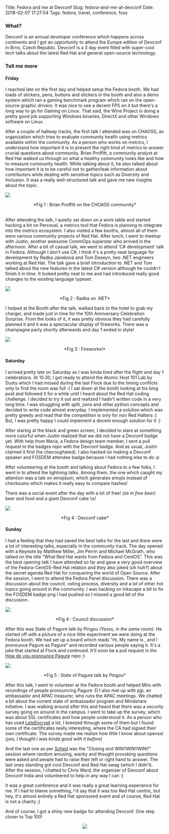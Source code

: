 Title: Fedora and me at Devconf
Slug: fedora-and-me-at-devconf
Date: 2018-02-07 17:27:54
Tags: fedora, travel, conference, foss



### What?

Devconf is an annual developer conference which happens across continents and I got an opportunity to attend the Europe edition of Devconf in Brno, Czech Republic. Devconf is a 3 day event filled with super-cool tech talks about the latest Red Hat and general open-source technology.


### Tell me more


#### Friday

I reached late on the first day and helped setup the Fedora booth. We had loads of stickers, pens, buttons and stickers in the booth and also a demo system which ran a gaming benchmark program which ran on the open-source graphic drivers. It was nice to see a decent FPS on it but there's a long way to go for Gaming on Linux. That said, the Wine Project is doing a pretty good job supporting Windows binaries, DirectX and other Windows software on Linux.

After a couple of hallway tracks, the first talk I attended was on CHAOSS, an organization which tries to evaluate community health using metrics available within the community. As a person who works on metrics, I understand how important it is to present the right kind of metrics to answer crucial questions about community. Brian Proffitt, a community analyst at Red Hat walked us through on what a healthy community looks like and how to measure community health. While talking about it,
he also talked about how important it is to be careful not to gather/leak information about contributors while dealing with sensitive topics such as Diversity and Inclusion. It was a really well-structured talk and gave me new insights about the topic.

![](images/devconf2.jpg)

<center>*Fig 1 : Brian Proffitt on the CHOASS community* </center>

<br/>

After attending the talk, I quietly sat down on a work table and started hacking a bit on Perceval, a metrics tool that Fedora is planning to integrate into the metrics ecosystem. I also visited a few booths, almost all of them were various community projects of Red Hat. After lunch, I went to meetup with Justin, another awesome CommOps superstar who arrived in the afternoon. After a bit of casual talk, we went to attend 'C# development' talk in Fedora. Although I don't use C#, I think it's a pretty neat language for development by Radka Janeková and Tom Deseyn, two .NET engineers working at Red Hat. The talk gave a brief introduction to .NET and Tom talked about the new features in the latest C# version although he couldn't finish it in time. It looked pretty neat to me and had introduced really good changes to the existing language typeset.

![](images/devconf4.jpg)

<center>*Fig 2 : Radka on .NET* </center>


I helped at the Booth after the talk, walked back to the hotel to grab my charger, and made just in time for the 10th Anniversary Celebration Surprise. From the looks of it, it was pretty obvious they had carefully planned it and it was a spectacular display of fireworks. There was a champagne party shortly afterwards and day 1 ended in style!

![](images/devconf1.jpg)

<center> *Fig 3 : Fireworks!* </center>


#### Saturday

I arrived pretty late on Saturday as I was kinda tired after the flight and day 1 celebrations. At 10.30, I got ready to attend the Atomic Host 101 Lab by Dusty which I had missed during the last Flock due to the timing conflicts only to find the room was full :( I sat down at the booth looking at his blog post and followed it for a while until I heard about the Red Hat coding challenge. I decided to try it out and realized I hadn't written code in a very long time. I was struggling with split, joins and other python concepts and decided to write code almost everyday. I implemented a solution which was pretty greedy and read that the competition is only for non Red Hatters :( But, I was pretty happy I could implement a decent enough solution for it :)


After staring at the black and green screen, I decided to stare at something more colorful when Justin realized that we did not have a Devconf badge yet. With help from Maria, a Fedora design team member, I sent a pull request to the badges repo with the Devconf badge. And as usual, Justin claimed it first (he che*cough*ated). I also hacked on making a Devconf speaker and FOSDEM attendee badge because I had nothing else to do :p

After volunteering at the booth and talking about Fedora to a few folks, I went in to attend the lightning talks. Among them, the one which caught my attention was a talk on emojisum, which generates emojis instead of checksums which makes it really easy to compare hashes!

There was a social event after the day with a lot of free! *(as in free beer)* beer and food and a giant Devconf cake \o/

![](images/devconf3.jpg)

<center> *Fig 4 : Devconf cake* </center>


#### Sunday

 I had a feeling that they had saved the best talks for the last and there were a lot of interesting talks, especially in the community track. The day opened with a Keynote by Matthew Miller, Jim Perrin and Michael McGrath, who talked on the title "What Red Hat wants from Fedora and CentOS". This was the best opening talk I have attended so far and gave a very good overview of the Fedora-CentOS-Red Hat relation and they also joked (uh huh?) about the secret agenda Red Hat for conquering
 the world of Open Source. After the session, I went to attend the Fedora Panel discussion. There was a discussion about the council, voting process, diversity and a lot of other hot topics going around in the community. I was hacking on Inkscape a bit to fix the FOSDEM badge png I had pushed so I missed a good bit of the discussion.

 ![](images/devconf6.jpg)

 <center> *Fig 4 : Council discussion* </center>


 After this was State of Pagure talk by Pingou *(Yesss, in the same room)*. He started off with a picture of a nice little experiment we were doing at the Fedora booth. We had set up a board which reads "Hi, My name is <name-here>, and I pronounce Pagure as Pagure" and recorded various people saying it. It's a joke that started at Flock and continued. It'll soon be a pull request in the [How do you pronounce Pagure](https://pagure.io/how-do-you-pronounce-pagure/tree/master) repo ;)

 ![](images/devconf5.jpg)

 <center> *Fig 5 : State of Pagure talk by Pingou* </center>

After this talk, I went to volunteer at the Fedora booth and helped Miro with recordings of people pronouncing Pagure :D I also met up with pjp, an ambassador and APAC treasurer, who runs the APAC meetings. We chatted a bit about the current state of ambassador program and Mindshare initiative. I was walking around after this and heard that there was a security survey going on around in the campus. I went to take up the survey, which was about SSL certificates and how people
understood it. As a person who has used [LetsEncrypt](https://letsencrypt.org/) a lot, I breezed through some of them but I found some of the certificates really interesting, where the CA had signed their own certificate. The survey made me realize how little I know about openssl *(yes, I thought I was kinda good with it before)*

And the last one as per [Sched](https://devconfcz2018.sched.com/) was the "Closing and WIN!!WIN!!WIN!!" session where random amusing, wacky and thought provoking questions were asked and people had to raise their left or right hand to answer. The last ones standing got cool Devconf and Red Hat swag (which I didn't). After the session, I chatted to Chris Ward, the organizer of Devconf about Devconf India and volunteered to help in any way I can :)


It was a great conference and it was really a great learning experience for me. If I had to blame something, I'd say that it was too Red Hat centric, but hey, it's almost entirely a Red Hat sponsored event and of course, Red Hat is not a charity ;)

And of course, I got a shiny new badge for attending Devconf. One step closer to Top 100!

<center>

![](https://badges.fedoraproject.org/pngs/dev-conf-attendee-2018.png)
</center>
